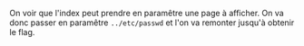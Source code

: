 On voir que l'index peut prendre en paramêtre une page à afficher. On va donc passer en paramêtre `../etc/passwd` et l'on va remonter jusqu'à obtenir le flag.